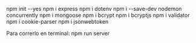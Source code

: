 npm init --yes
npm i express
npm i dotenv
npm i --save-dev nodemon concurrently
npm i mongoose
npm i bcrypt
npm i bcryptjs
npm i validator
npm i cookie-parser
npm i jsonwebtoken

Para correrlo en terminal: npm run server
